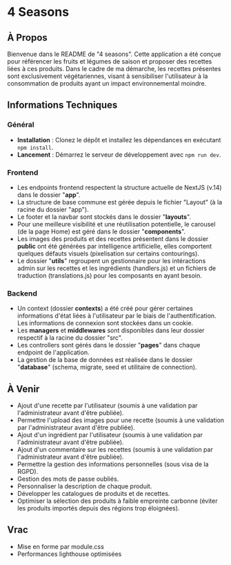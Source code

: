# 4 Seasons

## À Propos
Bienvenue dans le README de "4 seasons". Cette application a été conçue pour référencer les fruits et légumes de saison et proposer des recettes liées à ces produits. Dans le cadre de ma démarche, les recettes présentes sont exclusivement végétariennes, visant à sensibiliser l'utilisateur à la consommation de produits ayant un impact environnemental moindre.

## Informations Techniques
### Général
- **Installation** : Clonez le dépôt et installez les dépendances en exécutant `npm install`.
- **Lancement** : Démarrez le serveur de développement avec `npm run dev`.

### Frontend
- Les endpoints frontend respectent la structure actuelle de NextJS (v.14) dans le dossier "**app**".
- La structure de base commune est gérée depuis le fichier "Layout" (à la racine du dossier "app").
- Le footer et la navbar sont stockés dans le dossier "**layouts**".
- Pour une meilleure visibilité et une réutilisation potentielle, le carousel (de la page Home) est géré dans le dossier "**components**".
- Les images des produits et des recettes présentent dans le dossier **public** ont été générées par intelligence artificielle, elles comportent quelques défauts visuels (pixelisation sur certains contourings).
- Le dossier "**utils**" regroupent un gestionnaire pour les intéractions admin sur les recettes et les ingrédients (handlers.js) et un fichiers de traduction (translations.js) pour les composants en ayant besoin.

### Backend
- Un context (dossier **contexts**) a été créé pour gérer certaines informations d'état liées à l'utilisateur par le biais de l'authentification. Les informations de connexion sont stockées dans un cookie.
- Les **managers** et **middlewares** sont disponibles dans leur dossier respectif à la racine du dossier "src".
- Les controllers sont gérés dans le dossier "**pages**" dans chaque endpoint de l'application.
- La gestion de la base de données est réalisée dans le dossier "**database**" (schema, migrate, seed et utilitaire de connection).

## À Venir
- Ajout d'une recette par l'utilisateur (soumis à une validation par l'administrateur avant d'être publiée).
- Permettre l'upload des images pour une recette (soumis à une validation par l'administrateur avant d'être publiée).
- Ajout d'un ingrédient par l'utilisateur (soumis à une validation par l'administrateur avant d'être publiée).
- Ajout d'un commentaire sur les recettes (soumis à une validation par l'administrateur avant d'être publiée).
- Permettre la gestion des informations personnelles (sous visa de la RGPD).
- Gestion des mots de passe oubliés.
- Personnaliser la description de chaque produit.
- Développer les catalogues de produits et de recettes.
- Optimiser la sélection des produits à faible empreinte carbonne (éviter les produits importés depuis des régions trop éloignées).


## Vrac
- Mise en forme par module.css
- Performances lighthouse optimisées
